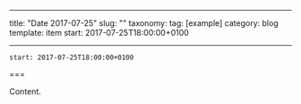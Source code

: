 
---
title: "Date 2017-07-25"
slug: ""
taxonomy:
tag: [example]
category: blog
template: item
start: 2017-07-25T18:00:00+0100

---

``start: 2017-07-25T18:00:00+0100``

===

Content.
